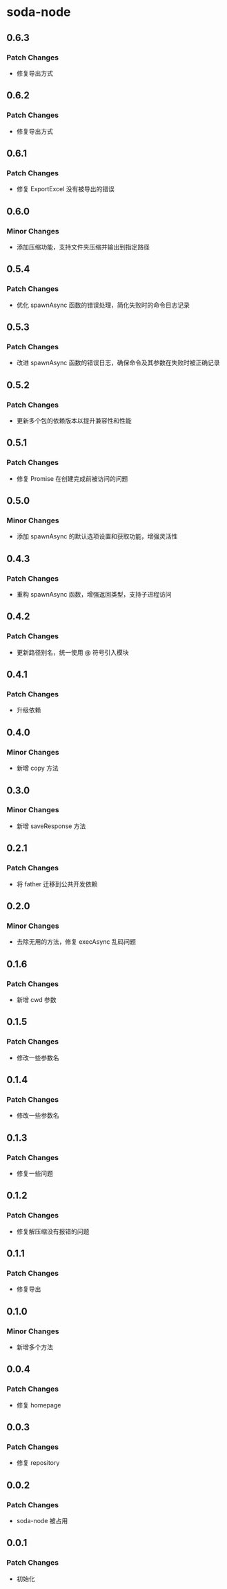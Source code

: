# soda-node

## 0.6.3

### Patch Changes

- 修复导出方式

## 0.6.2

### Patch Changes

- 修复导出方式

## 0.6.1

### Patch Changes

- 修复 ExportExcel 没有被导出的错误

## 0.6.0

### Minor Changes

- 添加压缩功能，支持文件夹压缩并输出到指定路径

## 0.5.4

### Patch Changes

- 优化 spawnAsync 函数的错误处理，简化失败时的命令日志记录

## 0.5.3

### Patch Changes

- 改进 spawnAsync 函数的错误日志，确保命令及其参数在失败时被正确记录

## 0.5.2

### Patch Changes

- 更新多个包的依赖版本以提升兼容性和性能

## 0.5.1

### Patch Changes

- 修复 Promise 在创建完成前被访问的问题

## 0.5.0

### Minor Changes

- 添加 spawnAsync 的默认选项设置和获取功能，增强灵活性

## 0.4.3

### Patch Changes

- 重构 spawnAsync 函数，增强返回类型，支持子进程访问

## 0.4.2

### Patch Changes

- 更新路径别名，统一使用 @ 符号引入模块

## 0.4.1

### Patch Changes

- 升级依赖

## 0.4.0

### Minor Changes

- 新增 copy 方法

## 0.3.0

### Minor Changes

- 新增 saveResponse 方法

## 0.2.1

### Patch Changes

- 将 father 迁移到公共开发依赖

## 0.2.0

### Minor Changes

- 去除无用的方法，修复 execAsync 乱码问题

## 0.1.6

### Patch Changes

- 新增 cwd 参数

## 0.1.5

### Patch Changes

- 修改一些参数名

## 0.1.4

### Patch Changes

- 修改一些参数名

## 0.1.3

### Patch Changes

- 修复一些问题

## 0.1.2

### Patch Changes

- 修复解压缩没有报错的问题

## 0.1.1

### Patch Changes

- 修复导出

## 0.1.0

### Minor Changes

- 新增多个方法

## 0.0.4

### Patch Changes

- 修复 homepage

## 0.0.3

### Patch Changes

- 修复 repository

## 0.0.2

### Patch Changes

- soda-node 被占用

## 0.0.1

### Patch Changes

- 初始化
